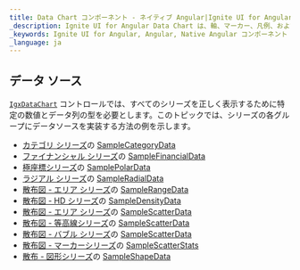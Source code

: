 ```yaml
---
title: Data Chart コンポーネント - ネイティブ Angular|Ignite UI for Angular
_description: Ignite UI for Angular Data Chart は、軸、マーカー、凡例、および注釈レイヤーのモジュール設計を提供するチャート コンポーネントです。チャート機能は、複合チャート ビューを作成するために同じチャート領域でのビジュアル要素の複数のインスタンスを利用できます。
_keywords: Ignite UI for Angular, Angular, Native Angular コンポーネント スイート, ネイティブ Angular コントロール, ネイティブ Angular コンポーネント, ネイティブ Angular コンポーネント ライブラリ, Angular チャート, Angular チャート コントロール, Angular チャート例, Angular チャート コンポーネント, Angular データ チャート
_language: ja
---
```


## データ ソース

[`IgxDataChart`](datachart_data_sources.md) コントロールでは、すべてのシリーズを正しく表示するために特定の数値とデータ列の型を必要とします。このトピックでは、シリーズの各グループにデータソースを実装する方法の例を示します。

-   [カテゴリ シリーズ](datachart_series_types_category.md)の [SampleCategoryData](datachart_data_sources_category.md)
-   [ファイナンシャル シリーズ](datachart_series_types_financial.md)の [SampleFinancialData](datachart_data_sources_financial.md)
-   [極座標シリーズ](datachart_series_types_polar.md)の [SamplePolarData](datachart_data_sources_polar.md)
-   [ラジアル シリーズ](datachart_series_types_radial.md)の [SampleRadialData](datachart_data_sources_radial.md)
-   [散布図 - エリア シリーズ](datachart_series_types_range.md)の [SampleRangeData](datachart_data_sources_range.md)
-   [散布図 -  HD シリーズ](datachart_series_types_scatter_hd.md)の [SampleDensityData](datachart_data_sources_density.md)
-   [散布図 - エリア シリーズ](datachart_series_types_scatter_area.md)の [SampleScatterData](datachart_data_sources_scatter.md)
-   [散布図 - 等高線シリーズ](datachart_series_types_scatter_contour.md)の [SampleScatterData](datachart_data_sources_scatter.md)
-   [散布図 - バブル シリーズ](datachart_series_types_scatter_bubble.md)の [SampleScatterData](datachart_data_sources_stats.md)
-   [散布図 - マーカーシリーズ](datachart_series_types_scatter_marker.md)の [SampleScatterStats](datachart_data_sources_stats.md)
-   [散布 - 図形シリーズ](datachart_series_types_shape.md)の [SampleShapeData](datachart_data_sources_shape.md)
